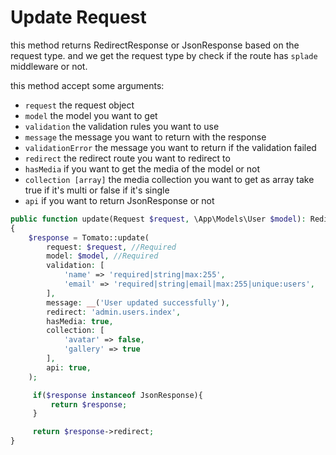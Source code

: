 # Update Request

this method returns RedirectResponse or JsonResponse based on the request type. and we get the request type by check if the route has `splade` middleware or not.

this method accept some arguments:

- `request` the request object
- `model` the model you want to get
- `validation` the validation rules you want to use
- `message` the message you want to return with the response
- `validationError` the message you want to return if the validation failed
- `redirect` the redirect route you want to redirect to
- `hasMedia` if you want to get the media of the model or not
- `collection [array]` the media collection you want to get as array take true if it's multi or false if it's single
- `api` if you want to return JsonResponse or not

```php
public function update(Request $request, \App\Models\User $model): RedirectResponse|JsonResponse
{
    $response = Tomato::update(
        request: $request, //Required
        model: $model, //Required
        validation: [
            'name' => 'required|string|max:255',
            'email' => 'required|string|email|max:255|unique:users',
        ],
        message: __('User updated successfully'),
        redirect: 'admin.users.index',
        hasMedia: true,
        collection: [
            'avatar' => false,
            'gallery' => true
        ],
        api: true,
    );

     if($response instanceof JsonResponse){
         return $response;
     }

     return $response->redirect;
}
```